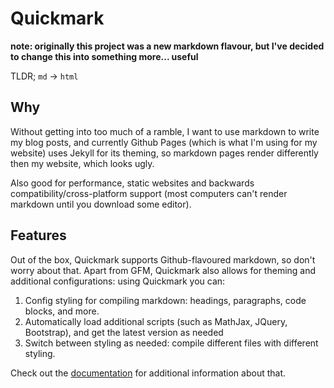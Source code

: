 # Quickmark

**note: originally this project was a new markdown flavour, but I've decided to change this into something more... useful**

TLDR; `md` -> `html`

## Why

Without getting into too much of a ramble, I want to use markdown to write my blog posts, and currently Github Pages (which is what I'm using for my website) uses Jekyll for its theming, so markdown pages render differently then my website, which looks ugly.

Also good for performance, static websites and backwards compatibility/cross-platform support (most computers can't render markdown until you download some editor).

## Features

Out of the box, Quickmark supports Github-flavoured markdown, so don't worry about that. Apart from GFM, Quickmark also allows for theming and additional configurations: using Quickmark you can:

1. Config styling for compiling markdown: headings, paragraphs, code blocks, and more.
2. Automatically load additional scripts (such as MathJax, JQuery, Bootstrap), and get the latest version as needed
3. Switch between styling as needed: compile different files with different styling.

Check out the [documentation](docs.md) for additional information about that.
